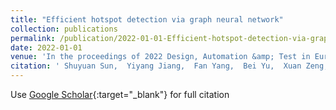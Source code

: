 ```yaml
---
title: "Efficient hotspot detection via graph neural network"
collection: publications
permalink: /publication/2022-01-01-Efficient-hotspot-detection-via-graph-neural-network
date: 2022-01-01
venue: 'In the proceedings of 2022 Design, Automation &amp; Test in Europe Conference &amp; Exhibition (DATE)'
citation: ' Shuyuan Sun,  Yiyang Jiang,  Fan Yang,  Bei Yu,  Xuan Zeng, &quot;Efficient hotspot detection via graph neural network.&quot; In the proceedings of 2022 Design, Automation &amp; Test in Europe Conference &amp; Exhibition (DATE), 2022.'
---
```

Use [Google Scholar](https://scholar.google.com/scholar?q=Efficient+hotspot+detection+via+graph+neural+network){:target="_blank"} for full citation